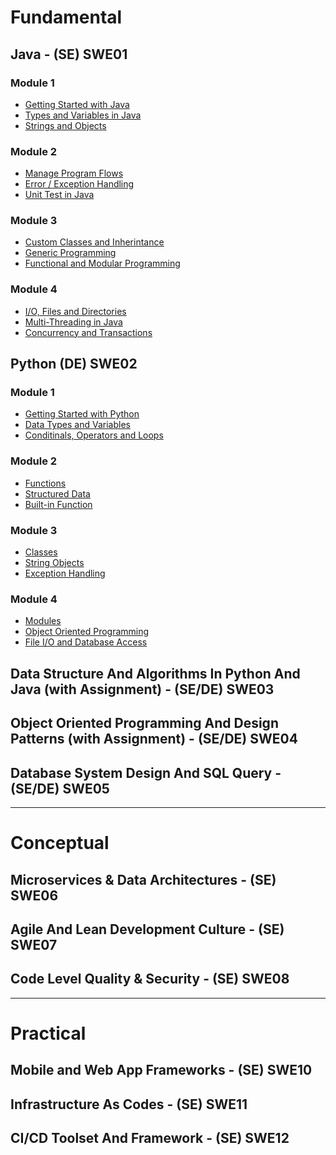 # Fundamental

## Java - (SE) SWE01
### Module 1
- [Getting Started with Java](01-java/java1a-getting-started.md)
- [Types and Variables in Java](01-java/java1b-types-variables.md)
- [Strings and Objects](01-java/java1c-strings-objects.md)

### Module 2
- [Manage Program Flows](01-java/java2a-program-flows.md)
- [Error / Exception Handling](01-java/java2b-error-except-handling.md)
- [Unit Test in Java](01-java/java2c-unit-test.md)

### Module 3
- [Custom Classes and Inherintance](01-java/java3a-custom-classes-and-inheritance.md)
- [Generic Programming](01-java/java3b-generic-programming.md)
- [Functional and Modular Programming](01-java/java3c-func-and-modular-prog.md)

### Module 4
- [I/O, Files and Directories](01-java/java4a-io-files-directories.md)
- [Multi-Threading in Java](01-java/java4b-multi-threading.md)
- [Concurrency and Transactions](01-java/java4c-concurrency-transactions.md)

## Python (DE) SWE02
### Module 1
- [Getting Started with Python](02-python/python1a-getting-started.md)
- [Data Types and Variables](02-python/python1b-data-types-variables.md)
- [Conditinals, Operators and Loops](02-python/python1c-cond-operators-loops.md)

### Module 2
- [Functions](02-python/python2a-functions.md)
- [Structured Data](02-python/python2b-structured-data.md)
- [Built-in Function](02-python/python2c-built-in-functions.md)

### Module 3
- [Classes](02-python/python3a-classes.md)
- [String Objects](02-python/python3b-string-objects.md)
- [Exception Handling](02-python/python3c-exception-handling.md)

### Module 4
- [Modules](02-python/python4a-modules.md)
- [Object Oriented Programming](02-python/python4b-oop.md)
- [File I/O and Database Access](02-python/python4c-file-io-db-access.md)

## Data Structure And Algorithms In Python And Java (with Assignment) - (SE/DE) SWE03

## Object Oriented Programming And Design Patterns (with Assignment) - (SE/DE) SWE04

## Database System Design And SQL Query - (SE/DE) SWE05

---

# Conceptual

## Microservices & Data Architectures - (SE) SWE06

## Agile And Lean Development Culture - (SE) SWE07

## Code Level Quality & Security - (SE) SWE08

<!-- ## Data Governance, Security & Integration - (DE) SWE09 -->


---

# Practical

## Mobile and Web App Frameworks - (SE) SWE10

## Infrastructure As Codes - (SE) SWE11

## CI/CD Toolset And Framework - (SE) SWE12

<!-- ## DWH Toolset And Frameworks - (DE) SWE13 -->

<!-- ## ETL Toolset And Data Catalogue - (DE) SWE14 -->


 